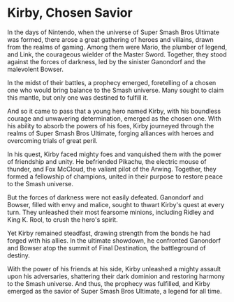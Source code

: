 # Kirby, Chosen Savior

In the days of Nintendo, when the universe of Super Smash Bros Ultimate was formed, there arose a great gathering of heroes and villains, drawn from the realms of gaming. Among them were Mario, the plumber of legend, and Link, the courageous wielder of the Master Sword. Together, they stood against the forces of darkness, led by the sinister Ganondorf and the malevolent Bowser.

In the midst of their battles, a prophecy emerged, foretelling of a chosen one who would bring balance to the Smash universe. Many sought to claim this mantle, but only one was destined to fulfill it.

And so it came to pass that a young hero named Kirby, with his boundless courage and unwavering determination, emerged as the chosen one. With his ability to absorb the powers of his foes, Kirby journeyed through the realms of Super Smash Bros Ultimate, forging alliances with heroes and overcoming trials of great peril.

In his quest, Kirby faced mighty foes and vanquished them with the power of friendship and unity. He befriended Pikachu, the electric mouse of thunder, and Fox McCloud, the valiant pilot of the Arwing. Together, they formed a fellowship of champions, united in their purpose to restore peace to the Smash universe.

But the forces of darkness were not easily defeated. Ganondorf and Bowser, filled with envy and malice, sought to thwart Kirby's quest at every turn. They unleashed their most fearsome minions, including Ridley and King K. Rool, to crush the hero's spirit.

Yet Kirby remained steadfast, drawing strength from the bonds he had forged with his allies. In the ultimate showdown, he confronted Ganondorf and Bowser atop the summit of Final Destination, the battleground of destiny.

With the power of his friends at his side, Kirby unleashed a mighty assault upon his adversaries, shattering their dark dominion and restoring harmony to the Smash universe. And thus, the prophecy was fulfilled, and Kirby emerged as the savior of Super Smash Bros Ultimate, a legend for all time.
